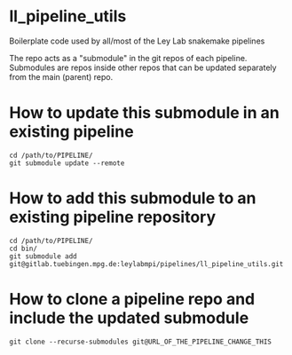 ll_pipeline_utils
=================

Boilerplate code used by all/most of the Ley Lab snakemake pipelines

The repo acts as a "submodule" in the git repos of each pipeline.
Submodules are repos inside other repos that can be updated separately
from the main (parent) repo.

# How to update this submodule in an existing pipeline

```
cd /path/to/PIPELINE/
git submodule update --remote
```

# How to add this submodule to an existing pipeline repository

```
cd /path/to/PIPELINE/
cd bin/
git submodule add git@gitlab.tuebingen.mpg.de:leylabmpi/pipelines/ll_pipeline_utils.git
```

# How to clone a pipeline repo and include the updated submodule

```
git clone --recurse-submodules git@URL_OF_THE_PIPELINE_CHANGE_THIS
```

